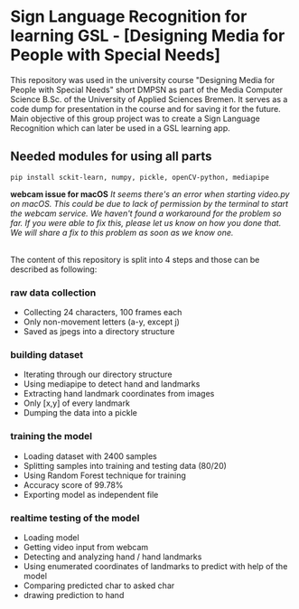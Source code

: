# Sign Language Recognition for learning GSL - [Designing Media for People with Special Needs]
This repository was used in the university course "Designing Media for People with Special Needs" short DMPSN as part of the Media Computer Science B.Sc. of the University of Applied Sciences Bremen. It serves as a code dump for presentation in the course and for saving it for the future. Main objective of this group project was to create a Sign Language Recognition which can later be used in a GSL learning app.

## Needed modules for using all parts
```
pip install sckit-learn, numpy, pickle, openCV-python, mediapipe
```

**webcam issue for macOS**
*It seems there's an error when starting video.py on macOS. This could be due to lack of permission by the terminal to start the webcam service. We haven't found a workaround for the problem so far. If you were able to fix this, please let us know on how you done that. We will share a fix to this problem as soon as we know one.*
</br>
</br>


  

The content of this repository is split into 4 steps and those can be described as following:
### raw data collection
+ Collecting 24 characters, 100 frames each
+ Only non-movement letters (a-y, except j)
+ Saved as jpegs into a directory structure

### building dataset
+ Iterating through our directory structure
+ Using mediapipe to detect hand and landmarks
+ Extracting hand landmark coordinates from images
+ Only [x,y] of every landmark
+ Dumping the data into a pickle

### training the model
+ Loading dataset with 2400 samples
+ Splitting samples into training and testing data (80/20)
+ Using Random Forest technique for training
+ Accuracy score of 99.78%
+ Exporting model as independent file

### realtime testing of the model
+ Loading model
+ Getting video input from webcam
+ Detecting and analyzing hand / hand landmarks
+ Using enumerated coordinates of landmarks to predict with help of the model
+ Comparing predicted char to asked char
+ drawing prediction to hand

